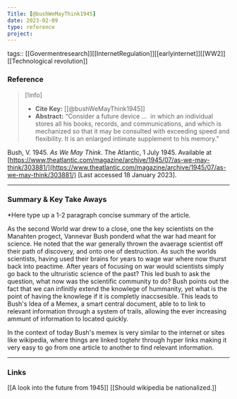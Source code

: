 ```yaml
---
Title: [@bushWeMayThink1945]
date: 2023-02-09
type: reference
project:
---
```


tags:: [[Govermentresearch]][[InternetRegulation]][[earlyinternet]][[WW2]][[Technological revolution]]


### Reference 
> [!info]
> - **Cite Key:** [[@bushWeMayThink1945]]
> - **Abstract:** “Consider a future device …&nbsp;&nbsp;in which an individual stores all his books, records, and communications, and which is mechanized so that it may be consulted with exceeding speed and flexibility. It is an enlarged intimate supplement to his memory.”  
>

Bush, V. 1945. _As We May Think_. The Atlantic, 1 July 1945. Available at [https://www.theatlantic.com/magazine/archive/1945/07/as-we-may-think/303881/](https://www.theatlantic.com/magazine/archive/1945/07/as-we-may-think/303881/) [Last accessed 18 January 2023].

---

### Summary & Key Take Aways

*Here type up a 1-2 paragraph concise summary of the article. 

As the second World war drew to a close, one the key scientists on the Manahten progect, Vannevar Bush ponderd what the war had meant for science. He noted that the war generally thrown the avaerage scientist off their path of discovery, and onto one of destruction. As such the worlds scientists, having used their brains for years to wage war where now thurst back into peactime.  After years of focusing on war  would scientists simply go back to the ultruristic science of the past? This led bush to ask the question, what now was the scientific community to do? Bush points out the fact that we can infinitly extend the knowlege of hummanity, yet what is the point of having the knowlege if it is completly inaccsesible.  This leads to Bush's Idea of a Memex, a smart central document, able to to link to relevant information through a system of trails, allowing the ever increasing ammunt of information to located quickly. 

In the context of today Bush's memex is very similar to the internet or sites like wikipedia, where things are linked togtehr through hyper links making it very easy to go from one article to another to find relevant information. 

--- 

### Links
[[A look into the future from 1945]] [[Should wikipedia be nationalized.]]